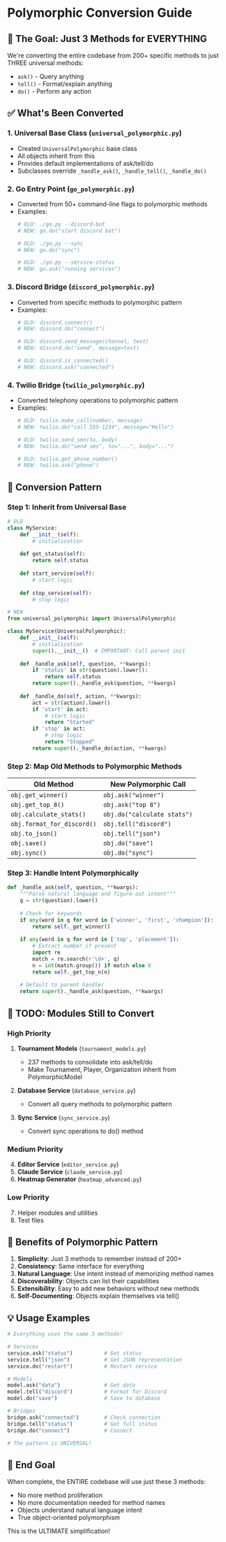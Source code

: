 # Polymorphic Conversion Guide

## 🎯 The Goal: Just 3 Methods for EVERYTHING

We're converting the entire codebase from 200+ specific methods to just THREE universal methods:
- `ask()` - Query anything
- `tell()` - Format/explain anything  
- `do()` - Perform any action

## ✅ What's Been Converted

### 1. Universal Base Class (`universal_polymorphic.py`)
- Created `UniversalPolymorphic` base class
- All objects inherit from this
- Provides default implementations of ask/tell/do
- Subclasses override `_handle_ask()`, `_handle_tell()`, `_handle_do()`

### 2. Go Entry Point (`go_polymorphic.py`)
- Converted from 50+ command-line flags to polymorphic methods
- Examples:
  ```python
  # OLD: ./go.py --discord-bot
  # NEW: go.do("start discord bot")
  
  # OLD: ./go.py --sync
  # NEW: go.do("sync")
  
  # OLD: ./go.py --service-status
  # NEW: go.ask("running services")
  ```

### 3. Discord Bridge (`discord_polymorphic.py`)
- Converted from specific methods to polymorphic pattern
- Examples:
  ```python
  # OLD: discord.connect()
  # NEW: discord.do("connect")
  
  # OLD: discord.send_message(channel, text)
  # NEW: discord.do("send", message=text)
  
  # OLD: discord.is_connected()
  # NEW: discord.ask("connected")
  ```

### 4. Twilio Bridge (`twilio_polymorphic.py`)
- Converted telephony operations to polymorphic pattern
- Examples:
  ```python
  # OLD: twilio.make_call(number, message)
  # NEW: twilio.do("call 555-1234", message="Hello")
  
  # OLD: twilio.send_sms(to, body)
  # NEW: twilio.do("send sms", to="...", body="...")
  
  # OLD: twilio.get_phone_number()
  # NEW: twilio.ask("phone")
  ```

## 🔄 Conversion Pattern

### Step 1: Inherit from Universal Base
```python
# OLD
class MyService:
    def __init__(self):
        # initialization
    
    def get_status(self):
        return self.status
    
    def start_service(self):
        # start logic
    
    def stop_service(self):
        # stop logic

# NEW
from universal_polymorphic import UniversalPolymorphic

class MyService(UniversalPolymorphic):
    def __init__(self):
        # initialization
        super().__init__()  # IMPORTANT: Call parent init
    
    def _handle_ask(self, question, **kwargs):
        if 'status' in str(question).lower():
            return self.status
        return super()._handle_ask(question, **kwargs)
    
    def _handle_do(self, action, **kwargs):
        act = str(action).lower()
        if 'start' in act:
            # start logic
            return "Started"
        if 'stop' in act:
            # stop logic
            return "Stopped"
        return super()._handle_do(action, **kwargs)
```

### Step 2: Map Old Methods to Polymorphic Methods

| Old Method | New Polymorphic Call |
|------------|---------------------|
| `obj.get_winner()` | `obj.ask("winner")` |
| `obj.get_top_8()` | `obj.ask("top 8")` |
| `obj.calculate_stats()` | `obj.do("calculate stats")` |
| `obj.format_for_discord()` | `obj.tell("discord")` |
| `obj.to_json()` | `obj.tell("json")` |
| `obj.save()` | `obj.do("save")` |
| `obj.sync()` | `obj.do("sync")` |

### Step 3: Handle Intent Polymorphically

```python
def _handle_ask(self, question, **kwargs):
    """Parse natural language and figure out intent"""
    q = str(question).lower()
    
    # Check for keywords
    if any(word in q for word in ['winner', 'first', 'champion']):
        return self._get_winner()
    
    if any(word in q for word in ['top', 'placement']):
        # Extract number if present
        import re
        match = re.search(r'\d+', q)
        n = int(match.group()) if match else 8
        return self._get_top_n(n)
    
    # Default to parent handler
    return super()._handle_ask(question, **kwargs)
```

## 📝 TODO: Modules Still to Convert

### High Priority
1. **Tournament Models** (`tournament_models.py`)
   - 237 methods to consolidate into ask/tell/do
   - Make Tournament, Player, Organization inherit from PolymorphicModel
   
2. **Database Service** (`database_service.py`)
   - Convert all query methods to polymorphic pattern
   
3. **Sync Service** (`sync_service.py`)
   - Convert sync operations to do() method

### Medium Priority
4. **Editor Service** (`editor_service.py`)
5. **Claude Service** (`claude_service.py`)
6. **Heatmap Generator** (`heatmap_advanced.py`)

### Low Priority
7. Helper modules and utilities
8. Test files

## 🚀 Benefits of Polymorphic Pattern

1. **Simplicity**: Just 3 methods to remember instead of 200+
2. **Consistency**: Same interface for everything
3. **Natural Language**: Use intent instead of memorizing method names
4. **Discoverability**: Objects can list their capabilities
5. **Extensibility**: Easy to add new behaviors without new methods
6. **Self-Documenting**: Objects explain themselves via tell()

## 💡 Usage Examples

```python
# Everything uses the same 3 methods!

# Services
service.ask("status")          # Get status
service.tell("json")           # Get JSON representation
service.do("restart")          # Restart service

# Models
model.ask("data")              # Get data
model.tell("discord")          # Format for Discord
model.do("save")               # Save to database

# Bridges
bridge.ask("connected")        # Check connection
bridge.tell("status")          # Get full status
bridge.do("connect")           # Connect

# The pattern is UNIVERSAL!
```

## 🎯 End Goal

When complete, the ENTIRE codebase will use just these 3 methods:
- No more method proliferation
- No more documentation needed for method names
- Objects understand natural language intent
- True object-oriented polymorphism

This is the ULTIMATE simplification!
